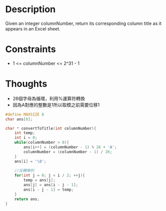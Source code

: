 # Description

Given an integer columnNumber, return its corresponding column title as it appears in an Excel sheet.

# Constraints

- 1 <= columnNumber <= 2^31 - 1

# Thoughts

- 26個字母為循環，利用%運算符轉換
- 因為A對應的整數是1所以取模之前需要位移1

```c
#define MAXSIZE 8
char ans[8];

char * convertToTitle(int columnNumber){
	int temp;
	int i = 0;
	while(columnNumber > 0){
		ans[i++] = (columnNumber - 1) % 26 + 'A';
		columnNumber = (columnNumber - 1) / 26;
	}
	ans[i] = '\0';
	
	//反轉陣列
	for(int j = 0; j < i / 2; ++j){
		temp = ans[j];
		ans[j] = ans[i - j - 1];
		ans[i - j - 1] = temp;
	}
	return ans;
}
```
